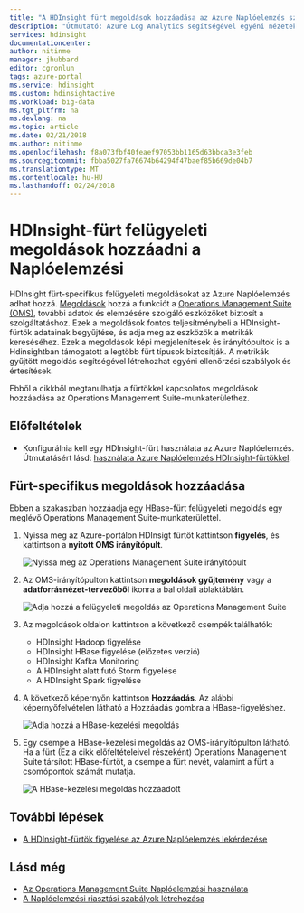 ```yaml
---
title: "A HDInsight fürt megoldások hozzáadása az Azure Naplóelemzés szolgáltatáshoz |} Microsoft Docs"
description: "Útmutató: Azure Log Analytics segítségével egyéni nézeteket a HDInsight-fürtök létrehozása."
services: hdinsight
documentationcenter: 
author: nitinme
manager: jhubbard
editor: cgronlun
tags: azure-portal
ms.service: hdinsight
ms.custom: hdinsightactive
ms.workload: big-data
ms.tgt_pltfrm: na
ms.devlang: na
ms.topic: article
ms.date: 02/21/2018
ms.author: nitinme
ms.openlocfilehash: f8a073fbf40feaef97053bb1165d63bbca3e3feb
ms.sourcegitcommit: fbba5027fa76674b64294f47baef85b669de04b7
ms.translationtype: MT
ms.contentlocale: hu-HU
ms.lasthandoff: 02/24/2018
---
```

# <a name="add-hdinsight-cluster-management-solutions-to-log-analytics"></a>HDInsight-fürt felügyeleti megoldások hozzáadni a Naplóelemzési

HDInsight fürt-specifikus felügyeleti megoldásokat az Azure Naplóelemzés adhat hozzá. [Megoldások](../log-analytics/log-analytics-add-solutions.md) hozzá a funkciót a [Operations Management Suite (OMS)](../operations-management-suite/operations-management-suite-overview.md), további adatok és elemzésére szolgáló eszközöket biztosít a szolgáltatáshoz. Ezek a megoldások fontos teljesítménybeli a HDInsight-fürtök adatainak begyűjtése, és adja meg az eszközök a metrikák kereséséhez. Ezek a megoldások képi megjelenítések és irányítópultok is a Hdinsightban támogatott a legtöbb fürt típusok biztosítják. A metrikák gyűjtött megoldás segítségével létrehozhat egyéni ellenőrzési szabályok és értesítések. 

Ebből a cikkből megtanulhatja a fürtökkel kapcsolatos megoldások hozzáadása az Operations Management Suite-munkaterülethez.

## <a name="prerequisites"></a>Előfeltételek

* Konfigurálnia kell egy HDInsight-fürt használata az Azure Naplóelemzés. Útmutatásért lásd: [használata Azure Naplóelemzés HDInsight-fürtökkel](hdinsight-hadoop-oms-log-analytics-tutorial.md).

## <a name="add-cluster-specific-management-solutions"></a>Fürt-specifikus megoldások hozzáadása

Ebben a szakaszban hozzáadja egy HBase-fürt felügyeleti megoldás egy meglévő Operations Management Suite-munkaterülettel.

1. Nyissa meg az Azure-portálon HDInsigt fürtöt kattintson **figyelés**, és kattintson a **nyitott OMS irányítópult**.

    ![Nyissa meg az Operations Management Suite irányítópult](./media/hdinsight-hadoop-oms-log-analytics-management-solutions/hdinsight-log-analytics-open-oms-dashboard.png "nyitott OMS irányítópult")

1. Az OMS-irányítópulton kattintson **megoldások gyűjtemény** vagy a **adatforrásnézet-tervezőből** ikonra a bal oldali ablaktáblán.

    ![Adja hozzá a felügyeleti megoldás az Operations Management Suite](./media/hdinsight-hadoop-oms-log-analytics-management-solutions/hdinsight-add-management-solution-oms-portal.png "adja hozzá a felügyeleti megoldás az Operations Management Suite szolgáltatásban")

2. Az megoldások oldalon kattintson a következő csempék találhatók:

    - HDInsight Hadoop figyelése
    - HDInsight HBase figyelése (előzetes verzió)
    - HDInsight Kafka Monitoring
    - A HDInsight alatt futó Storm figyelése
    - A HDInsight Spark figyelése

3. A következő képernyőn kattintson **Hozzáadás**.  Az alábbi képernyőfelvételen látható a Hozzáadás gombra a HBase-figyeléshez.

     ![Adja hozzá a HBase-kezelési megoldás](./media/hdinsight-hadoop-oms-log-analytics-management-solutions/add-hbase-management-solution.png "adja hozzá a HBase-kezelési megoldás")

4. Egy csempe a HBase-kezelési megoldás az OMS-irányítópulton látható. Ha a fürt (Ez a cikk előfeltételeivel részeként) Operations Management Suite társított HBase-fürtöt, a csempe a fürt nevét, valamint a fürt a csomópontok számát mutatja.

    ![A HBase-kezelési megoldás hozzáadott](./media/hdinsight-hadoop-oms-log-analytics-management-solutions/added-hbase-management-solution.png "hozzáadott HBase-kezelési megoldás")

## <a name="next-steps"></a>További lépések

* [A HDInsight-fürtök figyelése az Azure Naplóelemzés lekérdezése](hdinsight-hadoop-oms-log-analytics-use-queries.md)

## <a name="see-also"></a>Lásd még

* [Az Operations Management Suite Naplóelemzési használata](https://blogs.msdn.microsoft.com/wei_out_there_with_system_center/2016/07/03/oms-log-analytics-create-tiles-drill-ins-and-dashboards-with-the-view-designer/)
* [A Naplóelemzési riasztási szabályok létrehozása](../log-analytics/log-analytics-alerts-creating.md)
